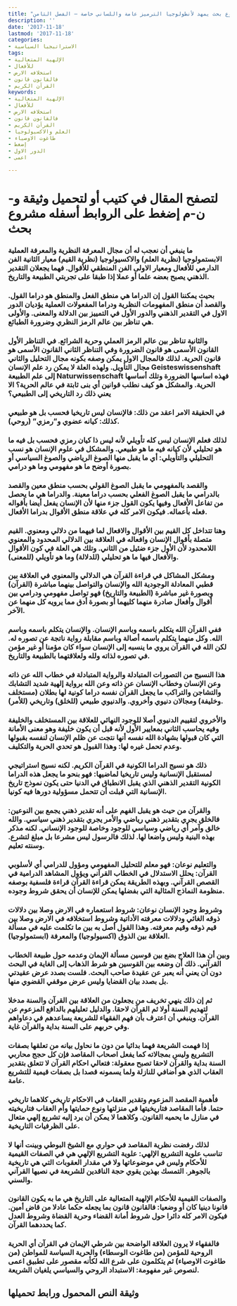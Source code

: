 ```yaml
---
title: "مشروع بحث يمهد لأنطولوجيا الترميز عامة واللساني خاصة – الفصل الثامن"
description: ''
date: '2017-11-18'
lastmod: '2017-11-18'
categories:
- الاستراتيجيا السياسية
tags:
- الإلهية المتعالية
- للأفعال
- استخلافه الارض
- فالقانون قانون
- القرآن الكريم
keywords:
- الإلهية المتعالية
- للأفعال
- استخلافه الارض
- فالقانون قانون
- القرآن الكريم
- العلم والاكسيولوجيا
- طاغوت الاوصياء
- إضغط
- الدور الاول
- اعمى

---
```

# **لتصفح المقال في كتيب أو لتحميل وثيقة و-ن-م إضغط على الروابط أسفله** **مشروع بحث**

### ما ينبغي أن نعجب له أن مجال المعرفة النظرية والمعرفة العملية الابستمولوجيا (نظرية العلم) والاكسيولوجيا (نظرية القيم) معيار الثانية الفن الدارمي للأفعال ومعيار الاولى الفن المنطقي للأقوال. فهما يجعلان التقدير الذهني يصبح بعضه علما أو عملا إذا طبقا على تجربتي الطبيعة والتاريخ.

### بحيث يمكننا القول إن الدراما هي منطق الفعل والمنطق هو دراما القول. والقصد أن منطق المفهومات النظرية ودراما المفعولات العملية يؤديان الدور الاول في التقدير الذهني والدور الأول في التمييز بين الدلالة والمعنى. والأولى هي تناظر بين عالم الرمز النظري وضرورة الطبائع.

### والثانية تناظر بين عالم الرمز العملي وحرية الشرائع. في التناظر الأول القانون الأسمى هو قانون الضرورة وفي التناظر الثاني القانون الأسمى هو قانون الحرية. لذلك فالمجال الاول يمكن وصفه بكونه مجال التحليل والثاني مجال التأويل. ولهذه العلة لا يمكن رد علم الإنسان Geisteswissenshaft إلى علم الطبيعة Naturwissenschaft فهذه اساسها الضرورة وتلك أساسها الحرية. والمشكل هو كيف نطلب قوانين أي بنى ثابتة في عالم الحرية؟ الا يعني ذلك رد التاريخي إلى الطبيعي؟

### في الحقيقة الامر اعقد من ذلك: فالإنسان ليس تاريخيا فحسب بل هو طبيعي كذلك: كيانه عضوي و”رمزي” (روحي).

### لذلك فعلم الإنسان ليس كله تأويلي لأنه ليس ذا كيان رمزي فحسب بل فيه ما هو تحليلي لأن كيانه فيه ما هو طبيعي. والمشكل في علوم الإنسان هو نسب التحليلي والتأويلي: أي ما يقبل منها الصوغ الرياضي والصوغ السياسي أو بصورة أوضح ما هو مفهومي وما هو درامي.

### والقصد بالمفهومي ما يقبل الصوغ القولي بحسب منطق معين والقصد بالدرامي ما يقبل الصوغ الفعلي بحسب دراما معينة. والدراما هي ما يحصل من تفاعل الأفعال وفيها يكون القول جزء منها لأن الإنسان يفعل أيضا بأقواله فعله بأعماله. فيكون الامر كله في علاقة منطق الأقوال بدراما الأفعال.

### وهنا تتداخل كل القيم بين الأقوال والافعال لما فيهما من دلالي ومعنوي. القيم متصلة بأقوال الإنسان وافعاله في العلاقة بين الدلالي المحدود والمعنوي اللامحدود لأن الأول جزء ضئيل من الثاني. وتلك هي العلة في كون الأقوال والأفعال فيها ما هو تحليلي (للدلالة) وما هو تأويلي (للمعنى).

### ومشكل المشاكل في قراءة القرآن هي الدلالي والمعنوي في العلاقة بين قطبي المعادلة الوجودية الله والإنسان والتواصل بينهما مباشرة (القرآن) وبصورة غير مباشرة (الطبيعة والتاريخ) فهو تواصل مفهومي ودرامي بين أقوال وأفعال صادرة منهما كليهما أو بصورة أدق مما يرويه كل منهما عن الآخر.

### ففي القرآن الله يتكلم باسمه وباسم الإنسان. والإنسان يتكلم باسمه وباسم الله. وكل منهما يتكلم باسمه أصالة وباسم مقابلة رواية ناتجة عن تصوره له. لكن الله في القرآن يروي ما ينسبه إلى الإنسان سواء كان مؤمنا أو غير مؤمن في تصوره لذاته ولله ولعلاقتهما بالطبيعة والتاريخ.

### هذا النسيج من التصورات المتبادلة والرواية المتبادلة في خطاب الله عن ذاته وعن الإنسان وخطاب الإنسان عن ذاته وعن الله برواية إلهية شديد التشابك والتشاجن والتراكب ما يجعل القرآن نفسه دراما كونية لها بطلان (مستخلف وخليفة) ومجالان دنيوي وأخروي. والدنيوي طبيعي (للخلق) وتاريخي (للأمر).

### والأخروي لتقييم الدنيوي أصلا للوجود النهائي للعلاقة بين المستخلف والخليفة وفيه يحاسب الثاني بمعايير الأول لأنه قبل أن يكون خليفة وهو معنى الأمانة التي كان قبولها بشهادة الله نفسه أنها نتجت عن ظلم الإنسان لنفسه بقبولها وعدم تحمل غيره لها: وهذا القبول هو تحدي الحرية والتكليف.

### ذلك هو نسيج الدراما الكونية في القرآن الكريم. لكنه نسيج استراتيجي لمستقبل الإنسانية وليس تاريخيا لماضيها: فهو بنحو ما يجعل هذه الدراما الكونية التقدير الذهني الذي يقبل الانطباق في الدنيا حتى يكون نموذج تاريخ الإنسانية التي قبلت أن تتحمل مسؤولية دورها فيه كونيا.

### والقرآن من حيث هو يقبل الفهم على أنه تقدير ذهني يجمع بين النوعين: فالخلق يجري بتقدير ذهني رياضي والأمر يجري بتقدير ذهني سياسي. والله خالق وآمر أي رياضي وسياسي للوجود وخاصة للوجود الإنساني. لكنه مذكر بهذه البنية وليس واضعا لها. لذلك فالرسول ليس مشرعا بل مبلغ لتشرع. وسنته تعليم.

### والتعليم نوعان: فهو معلم للتحليل المفهومي ومؤول للدرامي أي لأسلوبي القرآن: يحلل الاستدلال في الخطاب القرآني ويؤول المشاهد الدرامية في القصص القرآني. وبهذه الطريقة يمكن قراءة القرآن قراءة فلسفية بوصفه منظومة النماذج المثالية التي بفضلها يمكن للإنسان أن يحقق شروط وجوده.

### وشروط وجود الإنسان نوعان: شروط استعماره في الارض وصلا بين دلالات ذوقه الغائي ودلالات معرفته الأداتية وشروط استخلافه في الارض وصلا بين قيم ذوقه وقيم معرفته. وهذا القول أصل به بين ما تكلمت عليه في مسألة العلاقة بين الذوق (اكسيولوجيا) والمعرفة (ابستمولوجيا).

### وبين أن هذا العلاج بضع بين قوسين مسألة الإيمان وعدمه حول طبيعة الخطاب القرآني. ذلك أن وضعه بين القوسين هو شرط الذهاب إلى الغاية في البحث دون أن يعني أنه يعبر عن عقيدة صاحب البحث. فلست بصدد عرض عقيدتي بل بصدد بيان القضايا وليس عرض موقفي القضوي منها.

### ثم إن ذلك ينهي تخريف من يجعلون من العلاقة بين القرآن والسنة مدخلا لتهديم السنة أولا ثم القرآن لاحقا. والدليل تعليلهم بالدافع المزعوم عن القرآن. وينبغي أن اعترف بأن فهم الفقهاء للشريعة يساعدهم في دعاواهم وفي حربهم على السنة بداية والقرآن غاية.

### إذا فهمت الشريعة فهما بدائيا من دون ما نحاول بيانه من تعلقها بصفات التشريع وليس بمجالاته كما يفعل اصحاب المقاصد فإن كل حجج محاربي السنة بداية والقرآن لاحقا تصبح معقولة: فتعالي احكام القرآن لا تتعلق بتقدير العقاب الذي هو أضافي للنازلة ولما يسمونه قصدا بل بصفات قيمية للتشريع عامة.

### فأهمية المقصد المزعوم وتقدير العقاب في الاحكام تاريخي كلاهما تاريخي حتما. فأما المقاصد فتاريخيتها في منزلتها ونوع حمايتها وأم العقاب فتاريخيته في منازل ما يحميه القانون. وكلاهما لا يمكن أن يرد إليه تشريع إلهي متعال على الظرفيات التاريخية.

### لذلك رفضت نظرية المقاصد في حواري مع الشيخ البوطي وبينت أنها لا تناسب علوية التشريع الإلهي: علوية التشريع الإلهي هي في الصفات القيمية للأحكام وليس في موضوعاتها ولا في مقدار العقوبات التي هي تاريخية بالجوهر. التمسك بهذين يقوي حجة الناقدين للشريعة في نصيها القرآني والسني.

### والصفات القيمية للأحكام الإلهية المتعالية على التاريخ هي ما به يكون القانون قانونا دينيا كان أو وضعيا: فالقانون قانون بما يجعله حكما عادلا من قاض أمين. فيكون الامر كله دائرا حول شروط أمانة القضاء وحرية القضاة وشروط العدل كما يحددهما القرآن.

### فالفقهاء لا يرون العلاقة الواضحة بين شرطي الإيمان في القرآن أي الحرية الروحية للمؤمن (من طاغوت الوسطاء) والحرية السياسة للمواطن (من طاغوت الاوصياء) ثم يتكلمون على شرع الله لكأنه مقصور على تطبيق اعمى لنصوص غير مفهومة: الاستبداد الروحي والسياسي يلغيان الشريعة.

## وثيقة النص المحمول ورابط تحميلها

###